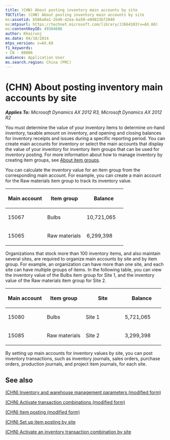 ```yaml
---
title: (CHN) About posting inventory main accounts by site
TOCTitle: (CHN) About posting inventory main accounts by site
ms:assetid: b586a0a1-2b40-42ea-ba50-e04823b72840
ms:mtpsurl: https://technet.microsoft.com/library/JJ664103(v=AX.60)
ms:contentKeyID: 49384686
author: Khairunj
ms.date: 04/18/2014
mtps_version: v=AX.60
f1_keywords:
- CN - 00006
audience: Application User
ms.search.region: China (PRC)
---
```


# (CHN) About posting inventory main accounts by site 


_**Applies To:** Microsoft Dynamics AX 2012 R3, Microsoft Dynamics AX 2012 R2_

You must determine the value of your inventory items to determine on-hand inventory, taxable amount on inventory, and opening and closing balances for inventory receipts and issues during a specific reporting period. You can create main accounts for inventory or select the main accounts that display the value of your inventory for inventory item groups that can be used for inventory posting. For more information about how to manage inventory by creating item groups, see [About item groups](about-item-groups.md).

You can calculate the inventory value for an item group from the corresponding main account. For example, you can create a main account for the Raw materials item group to track its inventory value.

<table>
<colgroup>
<col style="width: 33%" />
<col style="width: 33%" />
<col style="width: 33%" />
</colgroup>
<thead>
<tr class="header">
<th><p>Main account</p></th>
<th><p>Item group</p></th>
<th><p>Balance</p></th>
</tr>
</thead>
<tbody>
<tr class="odd">
<td><p>15067</p></td>
<td><p>Bulbs</p></td>
<td><p>10,721,065</p></td>
</tr>
<tr class="even">
<td><p>15065</p></td>
<td><p>Raw materials</p></td>
<td><p>6,299,398</p></td>
</tr>
</tbody>
</table>


Organizations that stock more than 100 inventory items, and also maintain several sites, are required to organize main accounts by site and by item group. For example, an organization can have more than one site, and each site can have multiple groups of items. In the following table, you can view the inventory value of the Bulbs item group for Site 1, and the inventory value of the Raw materials item group for Site 2.

<table>
<colgroup>
<col style="width: 25%" />
<col style="width: 25%" />
<col style="width: 25%" />
<col style="width: 25%" />
</colgroup>
<thead>
<tr class="header">
<th><p>Main account</p></th>
<th><p>Item group</p></th>
<th><p>Site</p></th>
<th><p>Balance</p></th>
</tr>
</thead>
<tbody>
<tr class="odd">
<td><p>15080</p></td>
<td><p>Bulbs</p></td>
<td><p>Site 1</p></td>
<td><p>5,721,065</p></td>
</tr>
<tr class="even">
<td><p>15085</p></td>
<td><p>Raw materials</p></td>
<td><p>Site 2</p></td>
<td><p>3,299,398</p></td>
</tr>
</tbody>
</table>


By setting up main accounts for inventory values by site, you can post inventory transactions, such as inventory journals, sales orders, purchase orders, production journals, and project item journals, for each site.

## See also

[(CHN) Inventory and warehouse management parameters (modified form)](https://technet.microsoft.com/library/jj664079\(v=ax.60\))

[(CHN) Activate transaction combinations (modified form)](https://technet.microsoft.com/library/jj664107\(v=ax.60\))

[(CHN) Item posting (modified form)](https://technet.microsoft.com/library/jj664026\(v=ax.60\))

[(CHN) Set up item posting by site](chn-set-up-item-posting-by-site.md)

[(CHN) Activate an inventory transaction combination by site](chn-activate-an-inventory-transaction-combination-by-site.md)

  


